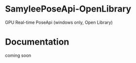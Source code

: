 # SamyleePoseApi-OpenLibrary
GPU Real-time PoseApi (windows only, Open Library)

# Documentation
coming soon
